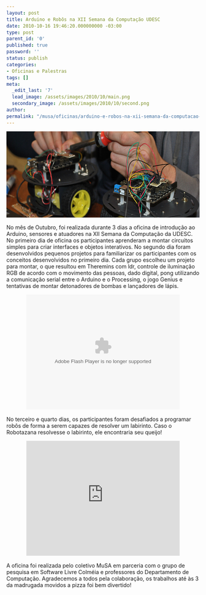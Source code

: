 ```yaml
---
layout: post
title: Arduino e Robôs na XII Semana da Computação UDESC
date: 2010-10-16 19:46:20.000000000 -03:00
type: post
parent_id: '0'
published: true
password: ''
status: publish
categories:
- Oficinas e Palestras
tags: []
meta:
  _edit_last: '7'
  lead_image: /assets/images/2010/10/main.png
  secondary_image: /assets/images/2010/10/second.png
author:
permalink: "/musa/oficinas/arduino-e-robos-na-xii-semana-da-computacao-udesc/"
---
```

<center><a href="/assets/images/2010/10/main.png"><img src="/assets/images/2010/10/main.png" alt="main" title="main" width="593" height="225" class="aligncenter size-full wp-image-467"></a></center>

No mês de Outubro, foi realizada durante 3 dias a oficina de introdução ao Arduino, sensores e atuadores na XII Semana da Computação da UDESC.  
No primeiro dia de oficina os participantes aprenderam a montar circuitos simples para criar interfaces e objetos interativos. No segundo dia foram desenvolvidos pequenos projetos para familiarizar os participantes com os conceitos desenvolvidos no primeiro dia. Cada grupo escolheu um projeto para montar, o que resultou em Theremins com ldr, controle de iluminação RGB de acordo com o movimento das pessoas, dado digital, pong utilizando a comunicação serial entre o Arduino e o Processing, o jogo Genius e tentativas de montar detonadores de bombas e lançadores de lápis.

<center><object width="400" height="300"><param name="flashvars" value="offsite=true&amp;lang=en-us&amp;page_show_url=%2Fphotos%2Fdinomagri%2Fsets%2F72157625040840713%2Fshow%2F&amp;page_show_back_url=%2Fphotos%2Fdinomagri%2Fsets%2F72157625040840713%2F&amp;set_id=72157625040840713&amp;jump_to=">
<param name="movie" value="http://www.flickr.com/apps/slideshow/show.swf?v=71649">
<param name="allowFullScreen" value="true">
<embed type="application/x-shockwave-flash" src="http://www.flickr.com/apps/slideshow/show.swf?v=71649" allowfullscreen="true" flashvars="offsite=true&amp;lang=en-us&amp;page_show_url=%2Fphotos%2Fdinomagri%2Fsets%2F72157625040840713%2Fshow%2F&amp;page_show_back_url=%2Fphotos%2Fdinomagri%2Fsets%2F72157625040840713%2F&amp;set_id=72157625040840713&amp;jump_to=" width="400" height="300"></embed></object></center>

No terceiro e quarto dias, os participantes foram desafiados a programar robôs de forma a serem capazes de resolver um labirinto. Caso o Robotazana resolvesse o labirinto, ele encontraria seu queijo!

<center><iframe src="http://player.vimeo.com/video/15856031" width="400" height="300" frameborder="0"></iframe></center>

A oficina foi realizada pelo coletivo MuSA em parceria com o grupo de pesquisa em Software Livre Colméia e professores do Departamento de Computação. Agradecemos a todos pela colaboração, os trabalhos até às 3 da madrugada movidos a pizza foi bem divertido!

